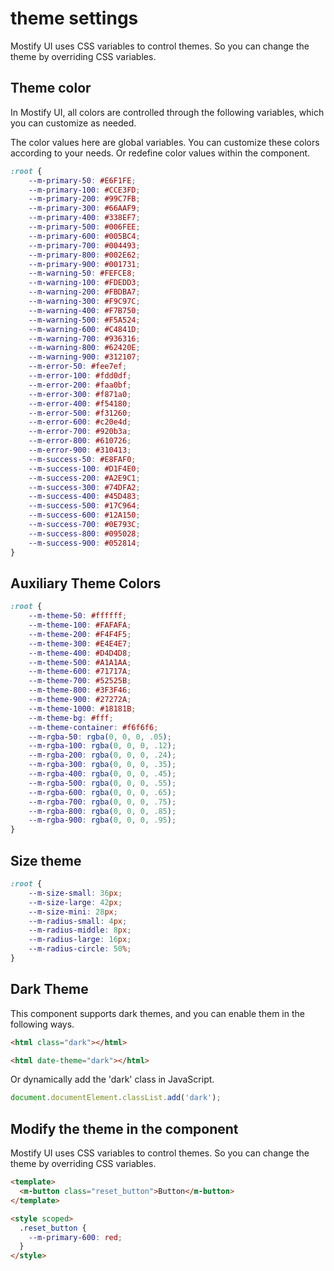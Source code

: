# theme settings

Mostify UI uses CSS variables to control themes.
So you can change the theme by overriding CSS variables.

## Theme color

In Mostify UI, all colors are controlled through the following variables, which you can customize as needed.

<m-alert iconSize="20px" title="Tip">
  The color values here are global variables. You can customize these colors according to your needs. Or redefine color values within the component.
</m-alert>

```css
:root {
    --m-primary-50: #E6F1FE;
    --m-primary-100: #CCE3FD;
    --m-primary-200: #99C7FB;
    --m-primary-300: #66AAF9;
    --m-primary-400: #338EF7;
    --m-primary-500: #006FEE;
    --m-primary-600: #005BC4;
    --m-primary-700: #004493;
    --m-primary-800: #002E62;
    --m-primary-900: #001731;
    --m-warning-50: #FEFCE8;
    --m-warning-100: #FDEDD3;
    --m-warning-200: #FBDBA7;
    --m-warning-300: #F9C97C;
    --m-warning-400: #F7B750;
    --m-warning-500: #F5A524;
    --m-warning-600: #C4841D;
    --m-warning-700: #936316;
    --m-warning-800: #62420E;
    --m-warning-900: #312107;
    --m-error-50: #fee7ef;
    --m-error-100: #fdd0df;
    --m-error-200: #faa0bf;
    --m-error-300: #f871a0;
    --m-error-400: #f54180;
    --m-error-500: #f31260;
    --m-error-600: #c20e4d;
    --m-error-700: #920b3a;
    --m-error-800: #610726;
    --m-error-900: #310413;
    --m-success-50: #E8FAF0;
    --m-success-100: #D1F4E0;
    --m-success-200: #A2E9C1;
    --m-success-300: #74DFA2;
    --m-success-400: #45D483;
    --m-success-500: #17C964;
    --m-success-600: #12A150;
    --m-success-700: #0E793C;
    --m-success-800: #095028;
    --m-success-900: #052814;
}
```

## Auxiliary Theme Colors

```css
:root {
    --m-theme-50: #ffffff;
    --m-theme-100: #FAFAFA;
    --m-theme-200: #F4F4F5;
    --m-theme-300: #E4E4E7;
    --m-theme-400: #D4D4D8;
    --m-theme-500: #A1A1AA;
    --m-theme-600: #71717A;
    --m-theme-700: #52525B;
    --m-theme-800: #3F3F46;
    --m-theme-900: #27272A;
    --m-theme-1000: #18181B;
    --m-theme-bg: #fff;
    --m-theme-container: #f6f6f6;
    --m-rgba-50: rgba(0, 0, 0, .05);
    --m-rgba-100: rgba(0, 0, 0, .12);
    --m-rgba-200: rgba(0, 0, 0, .24);
    --m-rgba-300: rgba(0, 0, 0, .35);
    --m-rgba-400: rgba(0, 0, 0, .45);
    --m-rgba-500: rgba(0, 0, 0, .55);
    --m-rgba-600: rgba(0, 0, 0, .65);
    --m-rgba-700: rgba(0, 0, 0, .75);
    --m-rgba-800: rgba(0, 0, 0, .85);
    --m-rgba-900: rgba(0, 0, 0, .95);
}
```

## Size theme

```css
:root {
    --m-size-small: 36px;
    --m-size-large: 42px;
    --m-size-mini: 28px;
    --m-radius-small: 4px;
    --m-radius-middle: 8px;
    --m-radius-large: 16px;
    --m-radius-circle: 50%;
}
```

## Dark Theme

This component supports dark themes, and you can enable them in the following ways.

```html
<html class="dark"></html>
```

```html
<html date-theme="dark"></html>
```

Or dynamically add the 'dark' class in JavaScript.

```js
document.documentElement.classList.add('dark');
```


## Modify the theme in the component

Mostify UI uses CSS variables to control themes. So you can change the theme by overriding CSS variables.

```html
<template>
  <m-button class="reset_button">Button</m-button>
</template>

<style scoped>
  .reset_button {
    --m-primary-600: red;
  }
</style>
```
